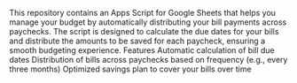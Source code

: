 This repository contains an Apps Script for Google Sheets that helps you manage your budget by automatically distributing your bill payments across paychecks. 
The script is designed to calculate the due dates for your bills and distribute the amounts to be saved for each paycheck, ensuring a smooth budgeting experience.
Features
Automatic calculation of bill due dates
Distribution of bills across paychecks based on frequency (e.g., every three months)
Optimized savings plan to cover your bills over time
